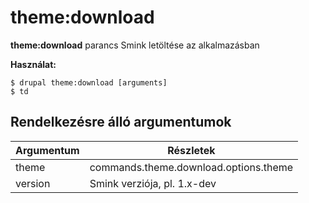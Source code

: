 # theme:download
**theme:download** parancs Smink letöltése az alkalmazásban

**Használat:**
```
$ drupal theme:download [arguments] 
$ td  
```

## Rendelkezésre álló argumentumok
Argumentum | Részletek
---------|-------------
theme | commands.theme.download.options.theme
version | Smink verziója, pl. 1.x-dev
